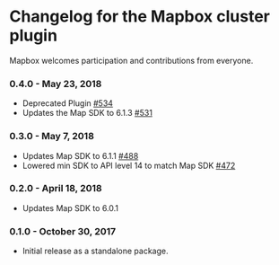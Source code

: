 # Changelog for the Mapbox cluster plugin

Mapbox welcomes participation and contributions from everyone.

### 0.4.0 - May 23, 2018
- Deprecated Plugin [#534](https://github.com/mapbox/mapbox-plugins-android/pull/534)
- Updates the Map SDK to 6.1.3 [#531](https://github.com/mapbox/mapbox-plugins-android/pull/531)

### 0.3.0 - May 7, 2018
- Updates Map SDK to 6.1.1 [#488](https://github.com/mapbox/mapbox-plugins-android/pull/488)
- Lowered min SDK to API level 14 to match Map SDK [#472](https://github.com/mapbox/mapbox-plugins-android/pull/472)

### 0.2.0 - April 18, 2018
- Updates Map SDK to 6.0.1

### 0.1.0 - October 30, 2017
- Initial release as a standalone package.
